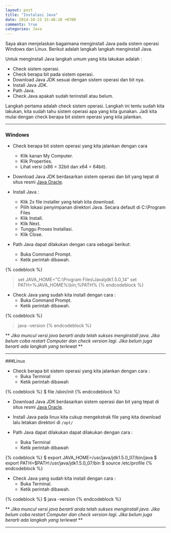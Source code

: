 ```yaml
---
layout: post
title: "Instalasi Java"
date: 2014-10-23 15:48:28 +0700
comments: true
categories: Java
---
```


Saya akan menjelaskan bagaimana menginstall Java pada sistem operasi Windows dan Linux. Berikut adalah langkah langkah menginstall Java.
<!--more-->

Untuk menginstall Java langkah umum yang kita lakukan adalah :

* Check sistem operasi.
* Check berapa bit pada sistem operasi.
* Download Java JDK sesuai dengan sistem operasi dan bit nya.
* Install Java JDK.
* Path Java.
* Check Java apakah sudah terinstall atau belum.

Langkah pertama adalah check sistem operasi. Langkah ini tentu sudah kita lakukan, kita sudah tahu sistem operasi apa yang kita gunakan. Jadi kita mulai dengan check berapa bit sistem operasi yang kita jalankan.
<hr />

### Windows

* Check berapa bit sistem operasi yang kita jalankan dengan cara
	* Klik kanan My Computer.
	* Klik Properties.
	* Lihat versi (x86 = 32bit dan x64 = 64bit).

* Download Java JDK berdasarkan sistem operasi dan bit yang tepat di situs resmi [Java Oracle](http://www.oracle.com/technetwork/java/javase/downloads/index.html).

* Install Java :
	* Klik 2x file installer yang telah kita download.
	* Pilih lokasi penyimpanan direktori Java. Secara default di C:\Program Files
	* Klik Install.
	* Klik Next.
	* Tunggu Proses Installasi.
	* Klik Close. 

* Path Java dapat dilakukan dengan cara sebagai berikut:
	* Buka Command Prompt.
	* Ketik perintah dibawah.

{% codeblock %}
> set JAVA_HOME="C:\Program Files\Java\jdk1.5.0_14"
> set PATH=%JAVA_HOME%\bin;%PATH%
{% endcodeblock %}

* Check Java yang sudah kita install dengan cara :
	* Buka Command Prompt.
	* Ketik perintah dibawah.

{% codeblock %}
> java -version
{% endcodeblock %}

** *Jika muncul versi java berarti anda telah sukses menginstall java. Jika belum coba restart Computer dan check version lagi. Jika belum juga berarti ada langkah yang terlewat* **

<hr />

###Linux

* Check berapa bit sistem operasi yang kita jalankan dengan cara :
	* Buka Terminal
	* Ketik perintah dibawah

{% codeblock %}
$ file /sbin/init
{% endcodeblock %}

* Download Java JDK berdasarkan sistem operasi dan bit yang tepat di situs resmi [Java Oracle](http://www.oracle.com/technetwork/java/javase/downloads/index.html).

* Install Java pada linux kita cukup mengekstrak file yang kita download lalu letakan direktori di ```/opt/```

* Path Java dapat dilakukan dapat dilakukan dengan cara :
	* Buka Terminal
	* Ketik perintah dibawah

{% codeblock %}
$ export JAVA_HOME=/usr/java/jdk1.5.0_07/bin/java
$ export PATH=$PATH:/usr/java/jdk1.5.0_07/bin
$ source /etc/profile
{% endcodeblock %}

* Check Java yang sudah kita install dengan cara :
	* Buka Terminal.
	* Ketik perintah dibawah.

{% codeblock %}
$ java -version
{% endcodeblock %}

** *Jika muncul versi java berarti anda telah sukses menginstall java. Jika belum coba restart Computer dan check version lagi. Jika belum juga berarti ada langkah yang terlewat* **

<hr />